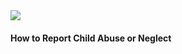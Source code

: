 <div class="callout__container__inv">
    <div class="callout__heading">
        <img src="/assets/img/usa-icons/flag.svg">
    </div>
    <div class="callout__inv__body">
        <h4>How to Report Child Abuse or Neglect</h4>
    </div>
</div>